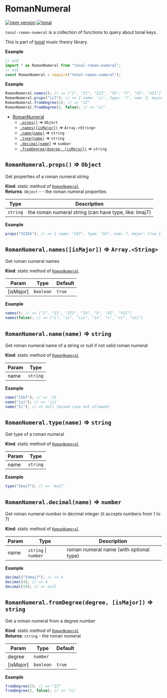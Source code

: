 <a name="module_RomanNumeral"></a>

# RomanNumeral

[![npm version](https://img.shields.io/npm/v/tonal-roman-numeral.svg?style=flat-square)](https://www.npmjs.com/package/tonal-roman-numeral)
[![tonal](https://img.shields.io/badge/tonal-roman-numeral-yellow.svg?style=flat-square)](https://www.npmjs.com/browse/keyword/tonal)

`tonal-roman-numeral` is a collection of functions to query about tonal keys.

This is part of [tonal](https://www.npmjs.com/package/tonal) music theory library.

**Example**

```js
// es6
import * as RomanNumeral from "tonal-roman-numeral";
// es5
const RomanNumeral = require("tonal-roman-numeral");
```

**Example**

```js
RomanNumeral.names(); // => ["I", "II", "III", "IV", "V", "VI", "VII"]
RomanNumeral.props("ii7"); // => { name: 'ii', type: '7', num: 2, major: false }
RomanNumeral.fromDegree(2); // => "II"
RomanNumeral.fromDegree(2, false); // => "ii"
```

- [RomanNumeral](#module_RomanNumeral)
  - [`.props()`](#module_RomanNumeral.props) ⇒ <code>Object</code>
  - [`.names([isMajor])`](#module_RomanNumeral.names) ⇒ <code>Array.&lt;String&gt;</code>
  - [`.name(name)`](#module_RomanNumeral.name) ⇒ <code>string</code>
  - [`.type(name)`](#module_RomanNumeral.type) ⇒ <code>string</code>
  - [`.decimal(name)`](#module_RomanNumeral.decimal) ⇒ <code>number</code>
  - [`.fromDegree(degree, [isMajor])`](#module_RomanNumeral.fromDegree) ⇒ <code>string</code>

<a name="module_RomanNumeral.props"></a>

## `RomanNumeral.props()` ⇒ <code>Object</code>

Get properties of a roman numeral string

**Kind**: static method of [<code>RomanNumeral</code>](#module_RomanNumeral)  
**Returns**: <code>Object</code> - - the roman numeral properties

| Type                | Description                                           |
| ------------------- | ----------------------------------------------------- |
| <code>string</code> | the roman numeral string (can have type, like: Imaj7) |

**Example**

```js
props("VIIb5"); // => { name: "VII", type: "b5", num: 7, major: true }
```

<a name="module_RomanNumeral.names"></a>

## `RomanNumeral.names([isMajor])` ⇒ <code>Array.&lt;String&gt;</code>

Get roman numeral names

**Kind**: static method of [<code>RomanNumeral</code>](#module_RomanNumeral)

| Param     | Type                 | Default           |
| --------- | -------------------- | ----------------- |
| [isMajor] | <code>boolean</code> | <code>true</code> |

**Example**

```js
names(); // => ["I", "II", "III", "IV", "V", "VI", "VII"]
names(false); // => ["i", "ii", "iii", "iv", "v", "vi", "vii"]
```

<a name="module_RomanNumeral.name"></a>

## `RomanNumeral.name(name)` ⇒ <code>string</code>

Get roman numeral name of a string or null if not valid roman numeral

**Kind**: static method of [<code>RomanNumeral</code>](#module_RomanNumeral)

| Param | Type                |
| ----- | ------------------- |
| name  | <code>string</code> |

**Example**

```js
name("IIb7"); // => 'II
name("iii"); // => 'iii'
name("Ii"); // => null (mixed case not allowed)
```

<a name="module_RomanNumeral.type"></a>

## `RomanNumeral.type(name)` ⇒ <code>string</code>

Get type of a roman numeral

**Kind**: static method of [<code>RomanNumeral</code>](#module_RomanNumeral)

| Param | Type                |
| ----- | ------------------- |
| name  | <code>string</code> |

**Example**

```js
type("Imaj7"); // => 'maj7'
```

<a name="module_RomanNumeral.decimal"></a>

## `RomanNumeral.decimal(name)` ⇒ <code>number</code>

Get roman numeral number in decimal integer (it accepts numbers from 1 to 7)

**Kind**: static method of [<code>RomanNumeral</code>](#module_RomanNumeral)

| Param | Type                                       | Description                             |
| ----- | ------------------------------------------ | --------------------------------------- |
| name  | <code>string</code> \| <code>number</code> | roman numeral name (with optional type) |

**Example**

```js
decimal("IVmaj7"); // => 4
decimal(4); // => 4
decimal(10); // => null
```

<a name="module_RomanNumeral.fromDegree"></a>

## `RomanNumeral.fromDegree(degree, [isMajor])` ⇒ <code>string</code>

Get a roman numeral from a degree number

**Kind**: static method of [<code>RomanNumeral</code>](#module_RomanNumeral)  
**Returns**: <code>string</code> - the roman numeral

| Param     | Type                 | Default           |
| --------- | -------------------- | ----------------- |
| degree    | <code>number</code>  |                   |
| [isMajor] | <code>boolean</code> | <code>true</code> |

**Example**

```js
fromDegree(2); // => "II"
fromDegree(2, false); // => "ii"
```
